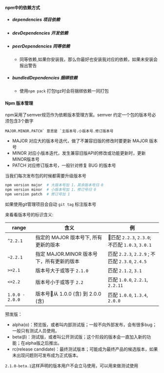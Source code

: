 #### npm中的依赖方式

- ##### dependencies 项目依赖

- ##### devDependencies 开发依赖

- ##### peerDependencies 同等依赖

  - 同等依赖,如果你安装我，那么你最好也安装我对应的依赖，如果未安装会报出警告 

- ##### bundledDependencies 捆绑依赖

  - 使用`npm pack` 打包tgz时会将捆绑依赖一同打包

#### Npm 版本管理

npm采用了semver规范作为依赖版本管理方案。semver 约定一个包的版本号必须包含3个数字

```
MAJOR.MINOR.PATCH` 意思是 `主版本号.小版本号.修订版本号
```

- MAJOR 对应大的版本号迭代，做了不兼容旧版的修改时要更新 MAJOR 版本号
- MINOR 对应小版本迭代，发生兼容旧版API的修改或功能更新时，更新MINOR版本号
- PATCH 对应修订版本号，一般针对修复 BUG 的版本号

当我们每次发布包的时候都需要升级版本号

```bash
npm version major  # 大版本号加 1，其余版本号归 0
npm version minor  # 小版本号加 1，修订号归 0
npm version patch  # 修订号加 1
```

如果使用git管理项目会自动 `git tag` 标注版本号

来看看版本号的标识含义:

| range           | 含义                                      | 例                                              |
| --------------- | ----------------------------------------- | ----------------------------------------------- |
| `^2.2.1`        | 指定的 MAJOR 版本号下, 所有更新的版本     | 匹配 `2.2.3`, `2.3.0`; 不匹配 `1.0.3`, `3.0.1`  |
| `~2.2.1`        | 指定 MAJOR.MINOR 版本号下，所有更新的版本 | 匹配 `2.2.3`, `2.2.9` ; 不匹配 `2.3.0`, `2.4.5` |
| `>=2.1`         | 版本号大于或等于 `2.1.0`                  | 匹配 `2.1.2`, `3.1`                             |
| `<=2.2`         | 版本号小于或等于 `2.2`                    | 匹配 `1.0.0`, `2.2.1`, `2.2.11`                 |
| `1.0.0 - 2.0.0` | 版本号从 1.0.0 (含) 到 2.0.0 (含)         | 匹配 `1.0.0`, `1.3.4`, `2.0.0`                  |

预发版：

- alpha(α)：预览版，或者叫内部测试版；一般不向外部发布，会有很多bug；一般只有测试人员使用。
- beta(β)：测试版，或者叫公开测试版；这个阶段的版本会一直加入新的功能；在alpha版之后推出。
- rc(release candidate)：最终测试版本；可能成为最终产品的候选版本，如果未出现问题则可发布成为正式版本。

`2.1.0-beta.1`这样声明的版本用户不会立马使用，可以用来做测试使用